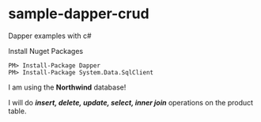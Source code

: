 # sample-dapper-crud

Dapper examples with c#

Install Nuget Packages

```
PM> Install-Package Dapper
PM> Install-Package System.Data.SqlClient
```

I am using the **Northwind** database!

I will do ***insert, delete, update, select, inner join*** operations on the product table.